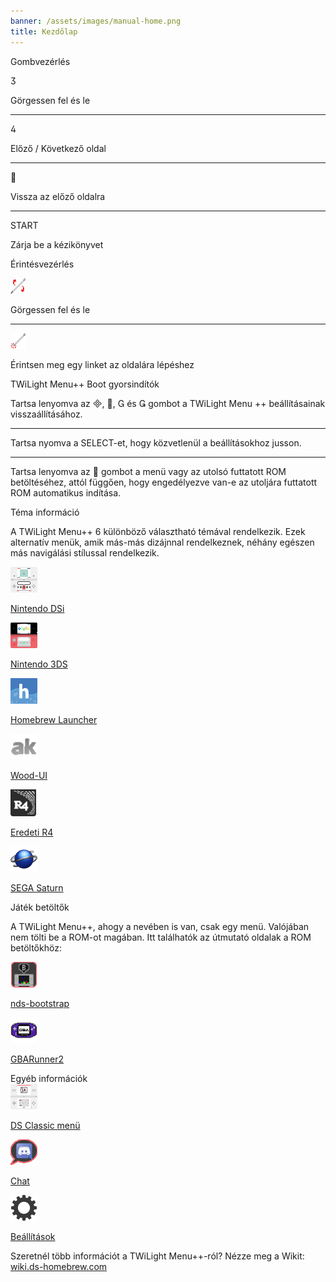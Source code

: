 ```yaml
---
banner: /assets/images/manual-home.png
title: Kezdőlap
---
```


<div id="button-controls" class="section-title">Gombvezérlés</div>
<div class="section-body">
    <div class="button-action-group">
        <p class="button-action button">&#xE07D;</p>
        <p class="button-action-text">Görgessen fel és le</p>
    </div>
    <hr>
    <div class="button-action-group">
        <p class="button-action button">&#xE07E;</p>
        <p class="button-action-text">Előző / Következő oldal</p>
    </div>
    <hr>
    <div class="button-action-group">
        <p class="button-action button">&#xE001;</p>
        <p class="button-action-text">Vissza az előző oldalra</p>
    </div>
    <hr>
    <div class="button-action-group">
        <p class="button-action">START</p>
        <p class="button-action-text">Zárja be a kézikönyvet</p>
    </div>
</div>

<div id="touch-controls" class="section-title">Érintésvezérlés</div>
<div class="section-body">
    <div class="button-action-group">
        <p class="button-action"><img src="/assets/images/up-down.png" alt="Görgessen fel / le az érintőképernyőn"></p>
        <p class="button-action-text">Görgessen fel és le</p>
    </div>
    <hr>
    <div class="button-action-group">
        <p class="button-action"><img src="/assets/images/tap.png" alt="Koppintson az érintőképernyőre"></p>
        <p class="button-action-text">Érintsen meg egy linket az oldalára lépéshez</p>
    </div>
</div>

<div id="twilight-menu-boot-shortcuts" class="section-title">TWiLight Menu++ Boot gyorsindítók</div>
<div class="section-body">
    <p>
        Tartsa lenyomva az &#xE000;, &#xE001;, &#xE002; és &#xE003; gombot a TWiLight Menu ++ beállításainak visszaállításához.
    </p>
    <hr>
    <p>
        Tartsa nyomva a SELECT-et, hogy közvetlenül a beállításokhoz jusson.
    </p>
    <hr>
    <p>
        Tartsa lenyomva az &#xE001; gombot a menü vagy az utolsó futtatott ROM betöltéséhez, attól függően, hogy engedélyezve van-e az utoljára futtatott ROM automatikus indítása.
    </p>
</div>

<div id="theme-information" class="section-title">Téma információ</div>
<div class="section-body">
    <p class="mb-2">A TWiLight Menu++ 6 különböző választható témával rendelkezik. Ezek alternatív menük, amik más-más dizájnnal rendelkeznek, néhány egészen más navigálási stílussal rendelkezik.</p>
    <div class="grid-container-3">
        <div class="grid-item">
            <img src="/assets/images/dsi-icon.png">
            <p>
                <a href="theme1-dsi">Nintendo DSi</a>
            </p>
        </div>
        <div class="grid-item">
            <img src="/assets/images/3ds-icon.png">
            <p>
                <a href="theme2-3ds">Nintendo 3DS</a>
            </p>
        </div>
        <div class="grid-item">
            <img src="/assets/images/hbl-icon.png">
            <p>
                <a href="theme6-hbl">Homebrew Launcher</a>
            </p>
        </div>
        <div class="grid-item">
            <img src="/assets/images/ak-icon.png">
            <p>
                <a href="theme4-acekard">Wood-UI</a>
            </p>
        </div>
        <div class="grid-item">
            <img src="/assets/images/r4-icon.png">
            <p>
                <a href="theme3-r4">Eredeti R4</a>
            </p>
        </div>
        <div class="grid-item">
            <img src="/assets/images/saturn-logo.png">
            <p>
                <a href="theme5-saturn">SEGA Saturn</a>
            </p>
        </div>
    </div>
</div>

<div id="game-loaders" class="section-title">Játék betöltők</div>
<div class="section-body">
    <p class="mb-2">A TWiLight Menu++, ahogy a nevében is van, csak egy menü. Valójában nem tölti be a ROM-ot magában. Itt találhatók az útmutató oldalak a ROM betöltőkhöz:</p>
    <div class="grid-container-2">
        <div class="grid-item">
            <img src="/assets/images/ndsb-icon.png">
            <p>
                <a href="nds-bootstrap">nds-bootstrap</a>
            </p>
        </div>
        <div class="grid-item">
            <img src="/assets/images/gba-icon.png">
            <p>
                <a href="gbarunner2">GBARunner2</a>
            </p>
        </div>
    </div>
</div>

<div id="other-information" class="section-title">Egyéb információk</div>
<div class="section-body">
    <div class="grid-container-3 mb-2">
        <div class="grid-item">
            <img src="/assets/images/ds-icon.png">
            <p>
                <a href="ds-classic-menu">DS Classic menü</a>
            </p>
        </div>
        <div class="grid-item">
            <img src="/assets/images/chat-icon.png">
            <p>
                <a href="chat">Chat</a>
            </p>
        </div>
        <div class="grid-item">
            <img src="/assets/images/settings-icon.png">
            <p>
                <a href="settings">Beállítások</a>
            </p>
        </div>
    </div>
    <p>
        Szeretnél több információt a TWiLight Menu++-ról? Nézze meg a Wikit:<br><a href="https://wiki.ds-homebrew.com">wiki.ds-homebrew.com</a>
    </p>
</div>
